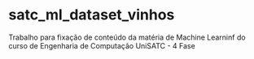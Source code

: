 # satc_ml_dataset_vinhos
Trabalho para fixação de conteúdo da matéria de Machine Learninf do curso de Engenharia de Computação UniSATC - 4 Fase 
